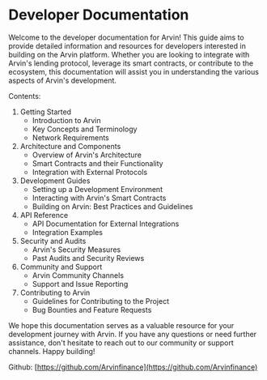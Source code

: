 # Developer Documentation

Welcome to the developer documentation for Arvin! This guide aims to provide detailed information and resources for developers interested in building on the Arvin platform. Whether you are looking to integrate with Arvin's lending protocol, leverage its smart contracts, or contribute to the ecosystem, this documentation will assist you in understanding the various aspects of Arvin's development.

Contents:

1. Getting Started
   * Introduction to Arvin
   * Key Concepts and Terminology
   * Network Requirements
2. Architecture and Components
   * Overview of Arvin's Architecture
   * Smart Contracts and their Functionality
   * Integration with External Protocols
3. Development Guides
   * Setting up a Development Environment
   * Interacting with Arvin's Smart Contracts
   * Building on Arvin: Best Practices and Guidelines
4. API Reference
   * API Documentation for External Integrations
   * Integration Examples
5. Security and Audits
   * Arvin's Security Measures
   * Past Audits and Security Reviews
6. Community and Support
   * Arvin Community Channels
   * Support and Issue Reporting
7. Contributing to Arvin
   * Guidelines for Contributing to the Project
   * Bug Bounties and Feature Requests

We hope this documentation serves as a valuable resource for your development journey with Arvin. If you have any questions or need further assistance, don't hesitate to reach out to our community or support channels. Happy building!

Github: [https://github.com/Arvinfinance](https://github.com/Arvinfinance)
